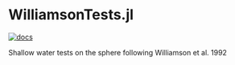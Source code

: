 # WilliamsonTests.jl

[![docs](https://img.shields.io/badge/documentation-main-blue.svg)](https://speedyweather.github.io/WilliamsonTests.jl/dev/)

Shallow water tests on the sphere following Williamson et al. 1992
